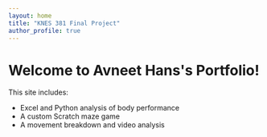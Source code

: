 ```yaml
---
layout: home
title: "KNES 381 Final Project"
author_profile: true
---
```


# Welcome to Avneet Hans's Portfolio!

This site includes:

- Excel and Python analysis of body performance
- A custom Scratch maze game
- A movement breakdown and video analysis
